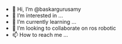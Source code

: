 - 👋 Hi, I’m @baskargurusamy
- 👀 I’m interested in ...
- 🌱 I’m currently learning ...
- 💞️ I’m looking to collaborate on ros robotic
- 📫 How to reach me ...

<!---
baskargurusamy/baskargurusamy is a ✨ special ✨ repository because its `README.md` (this file) appears on your GitHub profile.
You can click the Preview link to take a look at your changes.
--->
